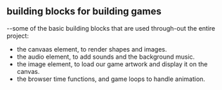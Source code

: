 <h2>
building blocks for building games
</h2>

--some of the basic building blocks that are used through-out the entire project:
- the canvaas element, to render shapes and images.
- the audio element, to add sounds and the background music.
- the image element, to load our game artwork and display it on the canvas.
- the browser time functions, and game loops to handle animation.